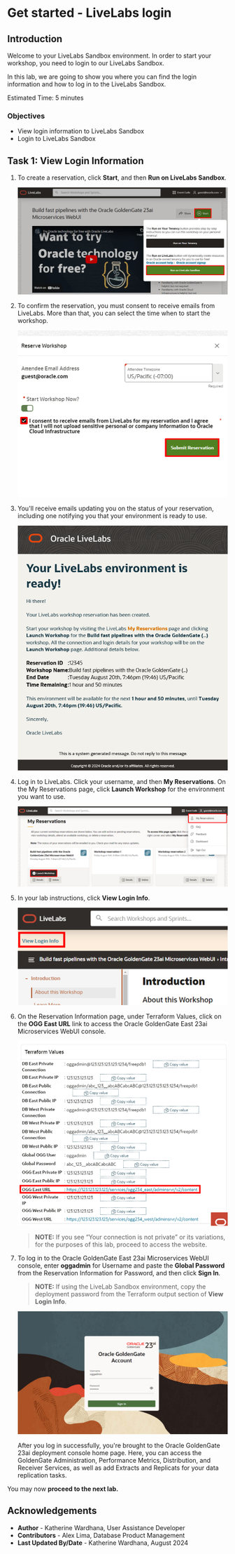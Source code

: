 # Get started - LiveLabs login
## Introduction

Welcome to your LiveLabs Sandbox environment. In order to start your workshop, you need to login to our LiveLabs Sandbox.

In this lab, we are going to show you where you can find the login information and how to log in to the LiveLabs Sandbox.

Estimated Time: 5 minutes

### Objectives

* View login information to LiveLabs Sandbox
* Login to LiveLabs Sandbox

## Task 1: View Login Information

1. To create a reservation, click **Start**, and then **Run on LiveLabs Sandbox**.

    ![Run on sandbox](./images/01-01-run-sandbox.png " ")

2. To confirm the reservation, you must consent to receive emails from LiveLabs. More than that, you can select the time when to start the workshop.

    ![Submit the reservation](./images/01-02-submit-res.png " ")

3. You'll receive emails updating you on the status of your reservation, including one notifying you that your environment is ready to use.

    ![Rservation email](./images/01-03-res-email.png " ")

4. Log in to LiveLabs. Click your username, and then **My Reservations**. On the My Reservations page, click **Launch Workshop** for the environment you want to use.

    ![My reservations](./images/01-04-my-res.png " ")

5. In your lab instructions, click **View Login Info**.

    ![View login info](./images/01-05-view-login-info.png " ")

6. On the Reservation Information page, under Terraform Values, click on the **OGG East URL** link to access the Oracle GoldenGate East 23ai Microservices WebUI console.

    ![Terraform Values](./images/01-06-terraform-values.png " ")

    > **NOTE:** If you see “Your connection is not private” or its variations, for the purposes of this lab, proceed to access the website.

7.  To log in to the Oracle GoldenGate East 23ai Microservices WebUI console, enter **oggadmin** for Username and paste the **Global Password** from the Reservation Information for Password, and then click **Sign In**. 

    > **NOTE:** If using the LiveLab Sandbox environment, copy the deployment password from the Terraform output section of **View Login Info**.

    ![GoldenGate deployment console sign in](./images/01-07-console-login.png " ")

    After you log in successfully, you're brought to the Oracle GoldenGate 23ai deployment console home page. Here, you can access the GoldenGate Administration, Performance Metrics, Distribution, and Receiver Services, as well as add Extracts and Replicats for your data replication tasks.

You may now **proceed to the next lab.**

## Acknowledgements
* **Author** - Katherine Wardhana, User Assistance Developer
* **Contributors** -  Alex Lima, Database Product Management
* **Last Updated By/Date** - Katherine Wardhana, August 2024